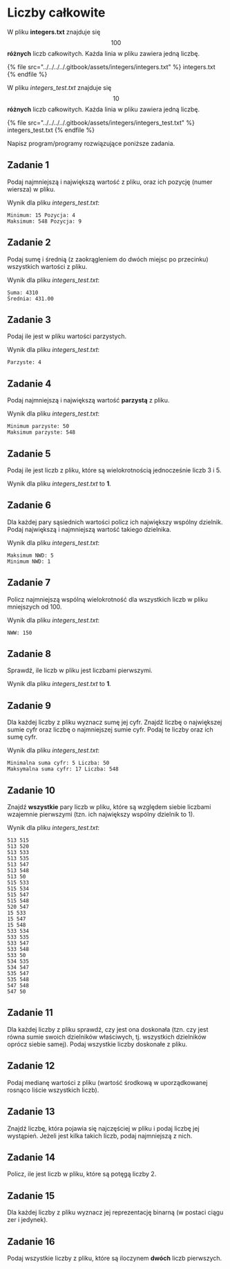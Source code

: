 # Liczby całkowite

W pliku **integers.txt** znajduje się $$100$$ **różnych** liczb całkowitych. Każda linia w pliku zawiera jedną liczbę.

{% file src="../../../../.gitbook/assets/integers/integers.txt" %}
integers.txt
{% endfile %}

W pliku *integers_test.txt* znajduje się $$10$$ **różnych** liczb całkowitych. Każda linia w pliku zawiera jedną liczbę.

{% file src="../../../../.gitbook/assets/integers/integers_test.txt" %}
integers_test.txt
{% endfile %}

Napisz program/programy rozwiązujące poniższe zadania.

## Zadanie 1

Podaj najmniejszą i największą wartość z pliku, oraz ich pozycję (numer wiersza) w pliku.

Wynik dla pliku *integers_test.txt*:

```
Minimum: 15 Pozycja: 4
Maksimum: 548 Pozycja: 9
```

## Zadanie 2

Podaj sumę i średnią (z zaokrągleniem do dwóch miejsc po przecinku) wszystkich wartości z pliku.

Wynik dla pliku *integers_test.txt*:

```
Suma: 4310
Średnia: 431.00
```

## Zadanie 3

Podaj ile jest w pliku wartości parzystych. 

Wynik dla pliku *integers_test.txt*:

```
Parzyste: 4
```

## Zadanie 4

Podaj najmniejszą i największą wartość **parzystą** z pliku.

Wynik dla pliku *integers_test.txt*:

```
Minimum parzyste: 50
Maksimum parzyste: 548
```

## Zadanie 5

Podaj ile jest liczb z pliku, które są wielokrotnością jednocześnie liczb 3 i 5.

Wynik dla pliku *integers_test.txt* to **1**.

## Zadanie 6

Dla każdej pary sąsiednich wartości policz ich największy wspólny dzielnik. Podaj największą i najmniejszą wartość takiego dzielnika.

Wynik dla pliku *integers_test.txt*:

```
Maksimum NWD: 5
Minimum NWD: 1
```

## Zadanie 7

Policz najmniejszą wspólną wielokrotność dla wszystkich liczb w pliku mniejszych od 100.

Wynik dla pliku *integers_test.txt*:

```
NWW: 150
```

## Zadanie 8

Sprawdź, ile liczb w pliku jest liczbami pierwszymi.

Wynik dla pliku *integers_test.txt* to **1**.

## Zadanie 9

Dla każdej liczby z pliku wyznacz sumę jej cyfr. Znajdź liczbę o największej sumie cyfr oraz liczbę o najmniejszej sumie cyfr. Podaj te liczby oraz ich sumę cyfr.

Wynik dla pliku *integers_test.txt*:

```
Minimalna suma cyfr: 5 Liczba: 50
Maksymalna suma cyfr: 17 Liczba: 548
```

## Zadanie 10

Znajdź **wszystkie** pary liczb w pliku, które są względem siebie liczbami wzajemnie pierwszymi (tzn. ich największy wspólny dzielnik to 1).

Wynik dla pliku *integers_test.txt*:

```
513 515
513 520
513 533
513 535
513 547
513 548
513 50
515 533
515 534
515 547
515 548
520 547
15 533
15 547
15 548
533 534
533 535
533 547
533 548
533 50
534 535
534 547
535 547
535 548
547 548
547 50
```

## Zadanie 11

Dla każdej liczby z pliku sprawdź, czy jest ona doskonała (tzn. czy jest równa sumie swoich dzielników właściwych, tj. wszystkich dzielników oprócz siebie samej). Podaj wszystkie liczby doskonałe z pliku.

## Zadanie 12

Podaj medianę wartości z pliku (wartość środkową w uporządkowanej rosnąco liście wszystkich liczb).

## Zadanie 13

Znajdź liczbę, która pojawia się najczęściej w pliku i podaj liczbę jej wystąpień. Jeżeli jest kilka takich liczb, podaj najmniejszą z nich.

## Zadanie 14

Policz, ile jest liczb w pliku, które są potęgą liczby 2.

## Zadanie 15

Dla każdej liczby z pliku wyznacz jej reprezentację binarną (w postaci ciągu zer i jedynek).

## Zadanie 16

Podaj wszystkie liczby z pliku, które są iloczynem **dwóch** liczb pierwszych.
